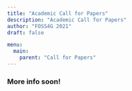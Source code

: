 ```yaml
---
title: "Academic Call for Papers"
description: "Academic Call for Papers"
author: "FOSS4G 2021"
draft: false

menu:
  main:
    parent: "Call for Papers"
---
```


### **More info soon!**
